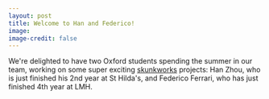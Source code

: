 ```yaml
---
layout: post
title: Welcome to Han and Federico!
image: 
image-credit: false
---
```

We're delighted to have two Oxford students spending the summer in our team, working on some super exciting [skunkworks](https://en.wikipedia.org/wiki/Skunkworks_project) projects: Han Zhou, who is just finished his 2nd year at St Hilda's, and Federico Ferrari, who has just finished 4th year at LMH.